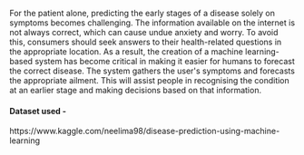 For the patient alone, predicting the early stages of a disease solely on symptoms becomes challenging. The information available on the internet is not always correct, which can cause undue anxiety and worry. To avoid this, consumers should seek answers to their health-related questions in the appropriate location. As a result, the creation of a machine learning-based system has become critical in making it easier for humans to forecast the correct disease. The system gathers the user's symptoms and forecasts the appropriate ailment. This will assist people in recognising the condition at an earlier stage and making decisions based on that information.
<h4>
Dataset used - </h4>
https://www.kaggle.com/neelima98/disease-prediction-using-machine-learning

